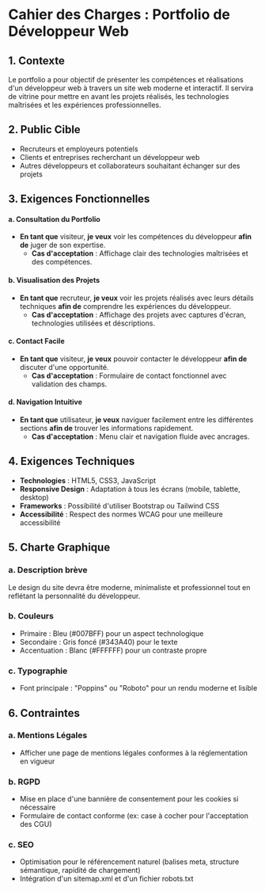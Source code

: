 # Cahier des Charges : Portfolio de Développeur Web

## 1. Contexte
Le portfolio a pour objectif de présenter les compétences et réalisations d'un développeur web à travers un site web moderne et interactif. Il servira de vitrine pour mettre en avant les projets réalisés, les technologies maîtrisées et les expériences professionnelles.

## 2. Public Cible
- Recruteurs et employeurs potentiels
- Clients et entreprises recherchant un développeur web
- Autres développeurs et collaborateurs souhaitant échanger sur des projets

## 3. Exigences Fonctionnelles

#### a. Consultation du Portfolio
- **En tant que** visiteur, **je veux** voir les compétences du développeur **afin de** juger de son expertise.
    - **Cas d'acceptation** : Affichage clair des technologies maîtrisées et des compétences.

#### b. Visualisation des Projets
- **En tant que** recruteur, **je veux** voir les projets réalisés avec leurs détails techniques **afin de** comprendre les expériences du développeur.
    - **Cas d'acceptation** : Affichage des projets avec captures d'écran, technologies utilisées et déscriptions.

#### c. Contact Facile
- **En tant que** visiteur, **je veux** pouvoir contacter le développeur **afin de** discuter d'une opportunité.
    - **Cas d'acceptation** : Formulaire de contact fonctionnel avec validation des champs.

#### d. Navigation Intuitive
- **En tant que** utilisateur, **je veux** naviguer facilement entre les différentes sections **afin de** trouver les informations rapidement.
    - **Cas d'acceptation** : Menu clair et navigation fluide avec ancrages.

## 4. Exigences Techniques
- **Technologies** : HTML5, CSS3, JavaScript
- **Responsive Design** : Adaptation à tous les écrans (mobile, tablette, desktop)
- **Frameworks** : Possibilité d'utiliser Bootstrap ou Tailwind CSS
- **Accessibilité** : Respect des normes WCAG pour une meilleure accessibilité

## 5. Charte Graphique
### a. Description brève
Le design du site devra être moderne, minimaliste et professionnel tout en reflétant la personnalité du développeur.

### b. Couleurs
- Primaire : Bleu (#007BFF) pour un aspect technologique
- Secondaire : Gris foncé (#343A40) pour le texte
- Accentuation : Blanc (#FFFFFF) pour un contraste propre

### c. Typographie
- Font principale : "Poppins" ou "Roboto" pour un rendu moderne et lisible

## 6. Contraintes
### a. Mentions Légales
- Afficher une page de mentions légales conformes à la réglementation en vigueur

### b. RGPD
- Mise en place d'une bannière de consentement pour les cookies si nécessaire
- Formulaire de contact conforme (ex: case à cocher pour l'acceptation des CGU)

### c. SEO
- Optimisation pour le référencement naturel (balises meta, structure sémantique, rapidité de chargement)
- Intégration d'un sitemap.xml et d'un fichier robots.txt

